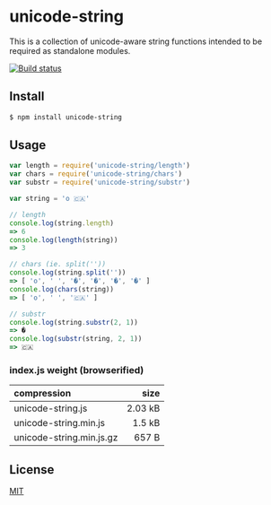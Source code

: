 # unicode-string

This is a collection of unicode-aware string functions intended to be required as standalone modules.

[![Build status](https://travis-ci.org/michaelrhodes/unicode-string.svg?branch=master)](https://travis-ci.org/michaelrhodes/unicode-string)

## Install

```sh
$ npm install unicode-string
```

## Usage

```js
var length = require('unicode-string/length')
var chars = require('unicode-string/chars')
var substr = require('unicode-string/substr')

var string = 'o 🇨🇦'

// length
console.log(string.length)
=> 6
console.log(length(string))
=> 3

// chars (ie. split(''))
console.log(string.split(''))
=> [ 'o', ' ', '�', '�', '�', '�' ]
console.log(chars(string))
=> [ 'o', ' ', '🇨🇦' ]

// substr
console.log(string.substr(2, 1))
=> �
console.log(substr(string, 2, 1))
=> 🇨🇦
```

### index.js weight (browserified)

| compression              |    size |
| :----------------------- | ------: |
| unicode-string.js        | 2.03 kB |
| unicode-string.min.js    |  1.5 kB |
| unicode-string.min.js.gz |   657 B |


## License

[MIT](http://opensource.org/licenses/MIT)
